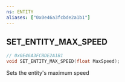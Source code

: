 ```yaml
---
ns: ENTITY
aliases: ["0x0e46a3fcbde2a1b1"]
---
```

## SET_ENTITY_MAX_SPEED

```c
// 0x0E46A3FCBDE2A1B1
void SET_ENTITY_MAX_SPEED(float MaxSpeed);
```

Sets the entity's maximum speed

